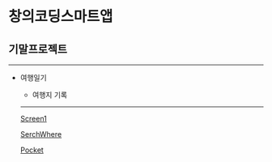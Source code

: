 # 창의코딩스마트앱
## 기말프로젝트
***
+ 여행일기
  + 여행지 기록

  
  
  ***
  [Screen1](https://www.youtube.com/watch?v=mQYhJMaX9Ow&feature=youtu.be)
  
  [SerchWhere](https://www.youtube.com/watch?v=r6mXgf5zNTs&feature=youtu.be)
  
  [Pocket](https://www.youtube.com/watch?v=pxNydPEWYUU&feature=youtu.be)
